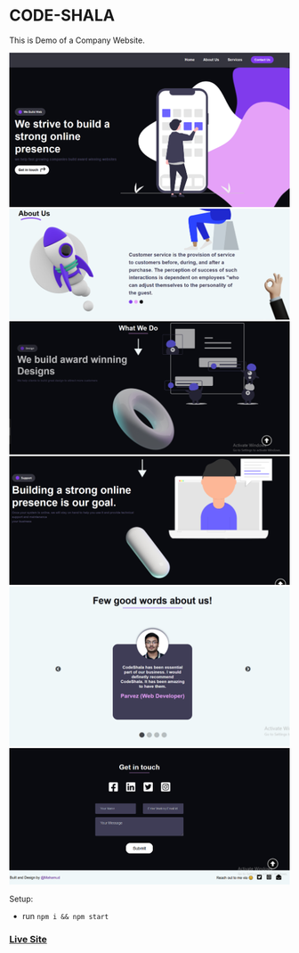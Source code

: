 # CODE-SHALA
This is Demo of a Company Website.


![ScreenShot of Form](screenshorts/a.png)
![ScreenShot of Form](screenshorts/b.png)
![ScreenShot of Form](screenshorts/c.png)
![ScreenShot of Form](screenshorts/d.png)
![ScreenShot of Form](screenshorts/e.png)
![ScreenShot of Form](screenshorts/f.png)


Setup:
- run ```npm i && npm start```

### [Live Site](https://code-shala.netlify.app/)

